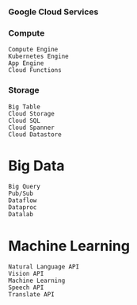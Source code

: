 ### Google Cloud Services

### Compute 

```
Compute Engine
Kubernetes Engine
App Engine
Cloud Functions
```

### Storage

```
Big Table
Cloud Storage
Cloud SQL
Cloud Spanner
Cloud Datastore
```

# Big Data

```
Big Query
Pub/Sub
Dataflow
Dataproc
Datalab
```

# Machine Learning 

```
Natural Language API
Vision API
Machine Learning 
Speech API
Translate API
```